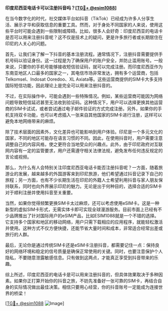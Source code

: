 **印度尼西亚电话卡可以注册抖音吗？[[TG💪+ @esim1088](https://t.me/s/esim1088)]**

在当今数字化的时代，社交媒体平台如抖音（TikTok）已经成为许多人分享生活、展示才华和获取信息的重要工具。然而，对于身处不同国家的人来说，使用这些平台时可能会遇到一些限制或障碍。比如，很多人会好奇：印度尼西亚的电话卡是否可以用来注册抖音呢？这不仅是技术上的疑问，更是许多旅行者或长期居住在印尼的人关心的问题。

首先，让我们来了解一下抖音的基本注册流程。通常情况下，注册抖音需要提供手机号码以验证身份。这一过程是为了确保用户的账户安全，并防止滥用账号。一般来说，只要你的手机号能够接收短信验证码，就可以完成注册。而印度尼西亚作为东南亚地区人口最多的国家之一，其电信市场非常发达，拥有多个运营商，包括Telkomsel、Indosat Ooredoo、XL Axiata等。这些运营商提供的SIM卡大多支持国际短信功能，因此理论上是完全可以用来注册抖音的。

不过，在实际操作中，可能会遇到一些特殊情况。例如，某些运营商可能因为网络问题导致短信延迟甚至无法收到验证码。这种情况下，用户可以选择更换其他运营商的SIM卡试试，或者尝试通过电子邮件验证的方式完成注册。另外，如果你的手机支持双卡功能，也可以考虑插入一张来自其他国家的SIM卡进行注册，这样可以避免本地网络带来的麻烦。

除了技术层面的因素外，文化差异也可能影响到用户体验。印尼是一个多元文化的国家，不同的地区可能存在语言习惯的不同。因此，在使用抖音时，用户需要注意调整自己的内容风格，使之更符合当地受众的兴趣点。此外，由于印尼政府对互联网内容有一定的监管要求，用户还需遵守相关法律法规，避免发布任何违反规定的言论或视频。

那么，为什么有人会特别关注印度尼西亚电话卡能否注册抖音呢？一方面，随着旅游业的发展，越来越多的外国游客来到印尼旅游，他们希望通过抖音记录下自己的旅程；另一方面，也有不少长期生活在印尼的外籍人士希望利用抖音与家人朋友保持联系，同时也向外界展示印尼的魅力。无论是出于何种目的，选择合适的SIM卡对于顺利注册并使用抖音至关重要。

当然，如果你觉得频繁更换SIM卡太过麻烦，还可以考虑使用eSIM卡。这是一种新型的虚拟SIM卡形式，无需实体卡即可实现全球漫游服务。目前市面上已经有不少品牌推出了针对国际用户的eSIM产品，比如ESIM1088就是一个不错的选择。它支持多个国家和地区的移动网络，用户只需下载相应的应用程序，就能轻松激活并使用。这种方式不仅方便快捷，还能节省大量时间和成本，非常适合经常出差或旅行的人群。

最后，无论你是通过传统SIM卡还是eSIM卡注册抖音，都需要记住一点：保持良好的网络环境和稳定的信号质量是确保正常使用的关键。同时，也要注意保护个人隐私，不要随意泄露敏感信息。只有做到这两点，才能真正享受到抖音带来的乐趣。

综上所述，印度尼西亚的电话卡是可以用来注册抖音的，但具体效果取决于多种因素。如果你正打算开始你的抖音之旅，不妨先准备好一张可靠的SIM卡，再结合自身的实际情况做出最佳决策。相信只要用心经营，你的抖音账号一定能成为连接世界的桥梁！

[[TG💪+ @esim1088](https://t.me/s/esim1088) ![Image](https://i.postimg.cc/4NQfJmqS/Snipaste-2025-05-13-00-14-12.png)]